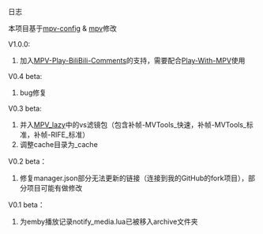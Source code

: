 日志

本项目基于[mpv-config](https://github.com/dyphire/mpv-config) & [mpv](https://github.com/mpv-player/mpv)修改

V1.0.0:

1. 加入[MPV-Play-BiliBili-Comments](https://github.com/itKelis/MPV-Play-BiliBili-Comments)的支持，需要配合[Play-With-MPV](https://github.com/LuckyPuppy514/Play-With-MPV)使用

V0.4 beta:

1. bug修复

V0.3 beta:

1. 并入[MPV_lazy](https://github.com/hooke007/MPV_lazy)中的vs滤镜包（包含补帧-MVTools_快速，补帧-MVTools_标准，补帧-RIFE_标准）
2. 调整cache目录为_cache

V0.2 beta：

1. 修复manager.json部分无法更新的链接（连接到我的GitHub的fork项目），部分项目可能有做修改

V0.1 beta：

1. 为emby播放记录notify_media.lua已被移入archive文件夹